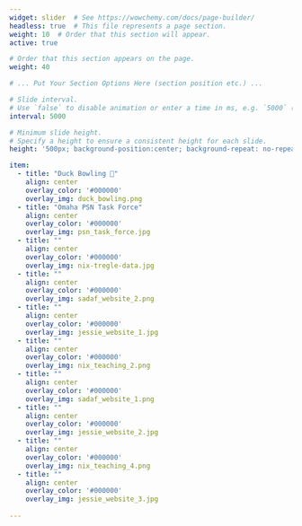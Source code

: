 ```yaml
---
widget: slider  # See https://wowchemy.com/docs/page-builder/
headless: true  # This file represents a page section.
weight: 10  # Order that this section will appear.
active: true

# Order that this section appears on the page.
weight: 40

# ... Put Your Section Options Here (section position etc.) ...

# Slide interval.
# Use `false` to disable animation or enter a time in ms, e.g. `5000` (5s).
interval: 5000

# Minimum slide height.
# Specify a height to ensure a consistent height for each slide.
height: '500px; background-position:center; background-repeat: no-repeat; background-size: contain'

item: 
  - title: "Duck Bowling 🎳"
    align: center
    overlay_color: '#000000'
    overlay_img: duck_bowling.png
  - title: "Omaha PSN Task Force"
    align: center
    overlay_color: '#000000'
    overlay_img: psn_task_force.jpg
  - title: ""
    align: center
    overlay_color: '#000000'
    overlay_img: nix-tregle-data.jpg
  - title: ""
    align: center
    overlay_color: '#000000'
    overlay_img: sadaf_website_2.png
  - title: ""
    align: center
    overlay_color: '#000000'
    overlay_img: jessie_website_1.jpg
  - title: ""
    align: center
    overlay_color: '#000000'
    overlay_img: nix_teaching_2.png
  - title: ""
    align: center
    overlay_color: '#000000'
    overlay_img: sadaf_website_1.png
  - title: ""
    align: center
    overlay_color: '#000000'
    overlay_img: jessie_website_2.jpg
  - title: ""
    align: center
    overlay_color: '#000000'
    overlay_img: nix_teaching_4.png
  - title: ""
    align: center
    overlay_color: '#000000'
    overlay_img: jessie_website_3.jpg
    
---
```


